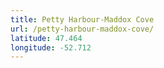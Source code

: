 ```yaml
---
title: Petty Harbour-Maddox Cove
url: /petty-harbour-maddox-cove/
latitude: 47.464
longitude: -52.712
---
```

